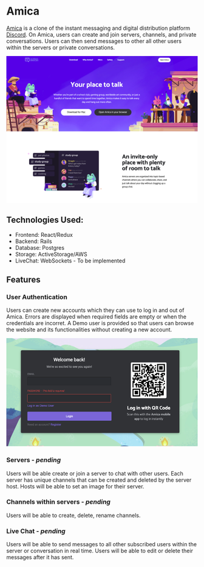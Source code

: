 # Amica

[Amica](https://amica-aa.herokuapp.com/#/) is a clone of the instant messaging and digital distribution platform 
[Discord](https://discord.com/). On Amica, users can create and join servers, channels, and private conversations.
Users can then send messages to other all other users within the servers or private conversations. 

![alt text](https://github.com/Junghyun2006/Amica/blob/main/0.resources/amika_images/Homepage.png)

Technologies Used:
---------------------
* Frontend: React/Redux
* Backend: Rails
* Database: Postgres
* Storage: ActiveStorage/AWS
* LiveChat: WebSockets - To be implemented 

Features 
-----------

### User Authentication

Users can create new accounts which they can use to log in and out of Amica. Errors are displayed when required fields 
are empty or when the credentials are incorret. A Demo user is provided so that users can browse the website and its 
functionalities without creating a new account. 

![alt text](https://github.com/Junghyun2006/Amica/blob/main/0.resources/amika_images/field%20required.png)

### Servers - *pending*

Users will be able create or join a server to chat with other users. Each server has unique channels that can be created and deleted
by the server host. Hosts will be able to set an image for their server. 


### Channels within servers - *pending*

Users will be able to create, delete, rename channels.

### Live Chat - *pending*

Users will be able to send messages to all other subscribed users within the server or conversation in real time. Users will be able 
to edit or delete their messages after it has sent.





